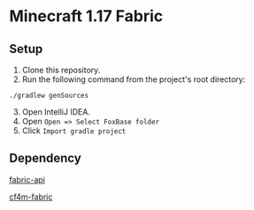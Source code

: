 # Minecraft 1.17 Fabric
## Setup
1. Clone this repository.
2. Run the following command from the project's root directory:
```
./gradlew genSources
```
3. Open IntelliJ IDEA.
4. Open `Open => Select FoxBase folder`
5. Click `Import gradle project`

## Dependency

[fabric-api](https://www.curseforge.com/minecraft/mc-mods/fabric-api)

[cf4m-fabric](https://github.com/cf4m/cf4m-fabric/releases)